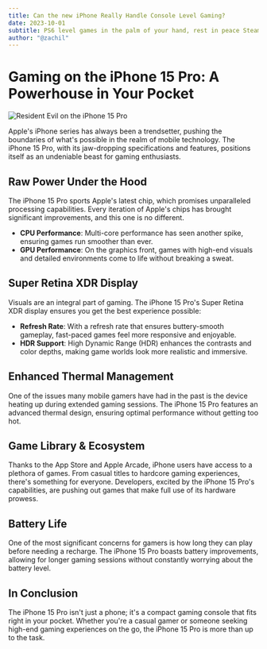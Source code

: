 ```yaml
---
title: Can the new iPhone Really Handle Console Level Gaming?
date: 2023-10-01
subtitle: PS6 level games in the palm of your hand, rest in peace Steam Deck.
author: "@zachil"
---
```


# Gaming on the iPhone 15 Pro: A Powerhouse in Your Pocket
![Resident Evil on the iPhone 15 Pro](images/iphone-re-village.jpg)

Apple's iPhone series has always been a trendsetter, pushing the boundaries of what's possible in the realm of mobile technology. The iPhone 15 Pro, with its jaw-dropping specifications and features, positions itself as an undeniable beast for gaming enthusiasts.

## **Raw Power Under the Hood**

The iPhone 15 Pro sports Apple's latest chip, which promises unparalleled processing capabilities. Every iteration of Apple's chips has brought significant improvements, and this one is no different.

- **CPU Performance**: Multi-core performance has seen another spike, ensuring games run smoother than ever.
- **GPU Performance**: On the graphics front, games with high-end visuals and detailed environments come to life without breaking a sweat.

## **Super Retina XDR Display**

Visuals are an integral part of gaming. The iPhone 15 Pro's Super Retina XDR display ensures you get the best experience possible:

- **Refresh Rate**: With a refresh rate that ensures buttery-smooth gameplay, fast-paced games feel more responsive and enjoyable.
- **HDR Support**: High Dynamic Range (HDR) enhances the contrasts and color depths, making game worlds look more realistic and immersive.

## **Enhanced Thermal Management**

One of the issues many mobile gamers have had in the past is the device heating up during extended gaming sessions. The iPhone 15 Pro features an advanced thermal design, ensuring optimal performance without getting too hot.

## **Game Library & Ecosystem**

Thanks to the App Store and Apple Arcade, iPhone users have access to a plethora of games. From casual titles to hardcore gaming experiences, there's something for everyone. Developers, excited by the iPhone 15 Pro's capabilities, are pushing out games that make full use of its hardware prowess.

## **Battery Life**

One of the most significant concerns for gamers is how long they can play before needing a recharge. The iPhone 15 Pro boasts battery improvements, allowing for longer gaming sessions without constantly worrying about the battery level.

## **In Conclusion**

The iPhone 15 Pro isn't just a phone; it's a compact gaming console that fits right in your pocket. Whether you're a casual gamer or someone seeking high-end gaming experiences on the go, the iPhone 15 Pro is more than up to the task.